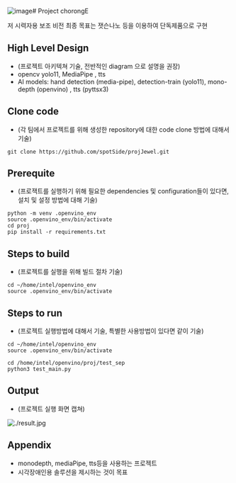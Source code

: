 ![image](https://github.com/user-attachments/assets/23db5374-eac4-4dbc-9d74-d7aaf0f48af5)# Project chorongE

저 시력자용 보조 비전
최종 목표는 잿슨나노 등을 이용하여 단독제품으로 구현

## High Level Design

* (프로젝트 아키텍쳐 기술, 전반적인 diagram 으로 설명을 권장)
* opencv yolo11, MediaPipe , tts
* AI models: hand detection (media-pipe), detection-train (yolo11), mono-depth (openvino) , tts (pyttsx3)

## Clone code

* (각 팀에서 프로젝트를 위해 생성한 repository에 대한 code clone 방법에 대해서 기술)

```shell
git clone https://github.com/spotSide/projJewel.git
```

## Prerequite

* (프로잭트를 실행하기 위해 필요한 dependencies 및 configuration들이 있다면, 설치 및 설정 방법에 대해 기술)

```shell
python -m venv .openvino_env
source .openvino_env/bin/activate
cd proj
pip install -r requirements.txt
```

## Steps to build

* (프로젝트를 실행을 위해 빌드 절차 기술)

```shell
cd ~/home/intel/openvino_env
source .openvino_env/bin/activate
```

## Steps to run

* (프로젝트 실행방법에 대해서 기술, 특별한 사용방법이 있다면 같이 기술)

```shell
cd ~/home/intel/openvino_env
source .openvino_env/bin/activate

cd /home/intel/openvino/proj/test_sep
python3 test_main.py 
```

## Output

* (프로젝트 실행 화면 캡쳐)

![./result.jpg](./result.jpg)

## Appendix

* monodepth, mediaPipe, tts등을 사용하는 프로젝트
* 시각장애인용 솔루션을 제시하는 것이 목표
